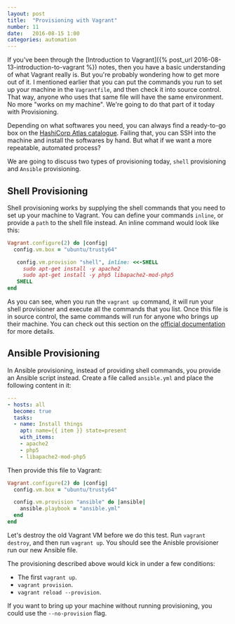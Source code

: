 ```yaml
---
layout: post
title:  "Provisioning with Vagrant"
number: 11
date:   2016-08-15 1:00
categories: automation
---
```

If you've been through the [Introduction to Vagrant]({% post_url 2016-08-13-introduction-to-vagrant %}) notes, then you have a basic understanding of what Vagrant really is. But you're probably wondering how to get more out of it. I mentioned earlier that you can put the commands you run to set up your machine in the `Vagrantfile`, and then check it into source control. That way, anyone who uses that same file will have the same environment. No more "works on my machine". We're going to do that part of it today with Provisioning.

Depending on what softwares you need, you can always find a ready-to-go box on the [HashiCorp Atlas catalogue](https://atlas.hashicorp.com/boxes/search). Failing that, you can SSH into the machine and install the softwares by hand. But what if we want a more repeatable, automated process?

We are going to discuss two types of provisioning today, `shell` provisioning and `Ansible` provisioning.

## Shell Provisioning
Shell provisioning works by supplying the shell commands that you need to set up your machine to Vagrant. You can define your commands `inline`, or provide a `path` to the shell file instead. An inline command would look like this:

```ruby
Vagrant.configure(2) do |config|
  config.vm.box = "ubuntu/trusty64"

   config.vm.provision "shell", inline: <<-SHELL
     sudo apt-get install -y apache2
     sudo apt-get install -y php5 libapache2-mod-php5
   SHELL
end
```

As you can see, when you run the `vagrant up` command, it will run your shell provisioner and execute all the commands that you list. Once this file is in source control, the same commands will run for anyone who brings up their machine. You can check out this section on the [official documentation](https://www.vagrantup.com/docs/provisioning/shell.html) for more details.

## Ansible Provisioning
In Ansible provisioning, instead of providing shell commands, you provide an Ansible script instead. Create a file called `ansible.yml` and place the following content in it:

```yaml
---
- hosts: all
  become: true
  tasks:
  - name: Install things
    apt: name={{ item }} state=present
    with_items:
    - apache2
    - php5
    - libapache2-mod-php5
```
Then provide this file to Vagrant:

```ruby
Vagrant.configure(2) do |config|
  config.vm.box = "ubuntu/trusty64"

  config.vm.provision "ansible" do |ansible|
    ansible.playbook = "ansible.yml"
  end
end
```

Let's destroy the old Vagrant VM before we do this test. Run `vagrant destroy`, and then run `vagrant up`. You should see the Anisble provisioner run our new Ansible file.

The provisioning described above would kick in under a few conditions:

- The first `vagrant up`.
- `vagrant provision`.
- `vagrant reload --provision`.

If you want to bring up your machine without running provisioning, you could use the `--no-provision` flag.